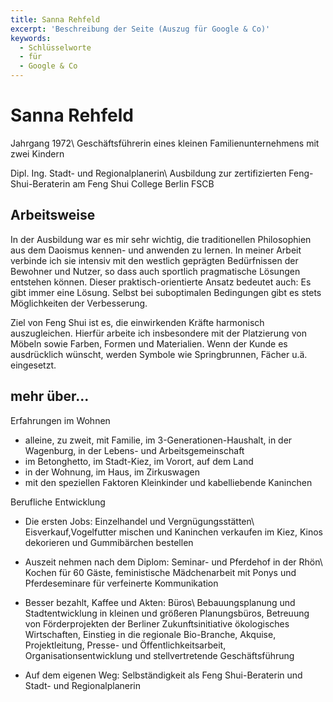 ```yaml
---
title: Sanna Rehfeld
excerpt: 'Beschreibung der Seite (Auszug für Google & Co)'
keywords:
  - Schlüsselworte
  - für
  - Google & Co
---
```


# Sanna Rehfeld

Jahrgang 1972\\
Geschäftsführerin eines kleinen Familienunternehmens mit zwei Kindern

Dipl. Ing. Stadt- und Regionalplanerin\\
Ausbildung zur zertifizierten Feng-Shui-Beraterin am Feng Shui College Berlin FSCB

## Arbeitsweise

In der Ausbildung war es mir sehr wichtig, die traditionellen Philosophien aus dem Daoismus kennen- und anwenden zu lernen. In meiner Arbeit verbinde ich sie intensiv mit den westlich geprägten Bedürfnissen der Bewohner und Nutzer, so dass auch sportlich pragmatische Lösungen entstehen können. Dieser praktisch-orientierte Ansatz bedeutet auch: Es gibt immer eine Lösung. Selbst bei suboptimalen Bedingungen gibt es stets Möglichkeiten der Verbesserung.

Ziel von Feng Shui ist es, die einwirkenden Kräfte harmonisch auszugleichen. Hierfür arbeite ich insbesondere mit der Platzierung von Möbeln sowie Farben, Formen und Materialien. Wenn der Kunde es ausdrücklich wünscht, werden Symbole wie Springbrunnen, Fächer u.ä. eingesetzt.

## mehr über...

Erfahrungen im Wohnen

- alleine, zu zweit, mit Familie, im 3-Generationen-Haushalt, in der Wagenburg, in der Lebens- und Arbeitsgemeinschaft
- im Betonghetto, im Stadt-Kiez, im Vorort, auf dem Land
- in der Wohnung, im Haus, im Zirkuswagen
- mit den speziellen Faktoren Kleinkinder und kabelliebende Kaninchen



Berufliche Entwicklung


- Die ersten Jobs: Einzelhandel und Vergnügungsstätten\\
Eisverkauf,Vogelfutter mischen und Kaninchen verkaufen im Kiez, Kinos dekorieren und Gummibärchen bestellen

- Auszeit nehmen nach dem Diplom: Seminar- und Pferdehof in der Rhön\\
Kochen für 60 Gäste, feministische Mädchenarbeit mit Ponys und Pferdeseminare für verfeinerte Kommunikation

- Besser bezahlt, Kaffee und Akten: Büros\\
Bebauungsplanung und Stadtentwicklung in kleinen und größeren Planungsbüros, Betreuung von Förderprojekten der Berliner Zukunftsinitiative ökologisches Wirtschaften, Einstieg in die regionale Bio-Branche, Akquise, Projektleitung, Presse- und Öffentlichkeitsarbeit, Organisationsentwicklung und stellvertretende Geschäftsführung

- Auf dem eigenen Weg:
Selbständigkeit als Feng Shui-Beraterin und Stadt- und Regionalplanerin

